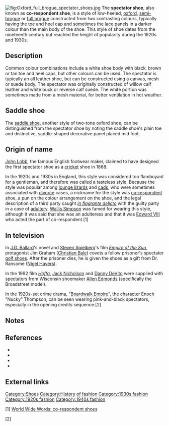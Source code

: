 ![](Oxford_full_brogue_spectator_shoes.jpg "fig:Oxford_full_brogue_spectator_shoes.jpg")
The **spectator shoe**, also known as **co-respondent shoe**, is a style
of low-heeled, [oxford](Oxford_shoe "wikilink"),
[semi-brogue](Brogue_shoe#Semi-brogues_(or_Half_brogues) "wikilink") or
[full brogue](Brogue_shoe#Full_brogues_(or_Wingtips) "wikilink")
constructed from two contrasting colours, typically having the toe and
heel cap and sometimes the lace panels in a darker colour than the main
body of the shoe. This style of shoe dates from the nineteenth century
but reached the height of popularity during the 1920s and 1930s.

## Description

Common colour combinations include a white shoe body with black, brown
or tan toe and heel caps, but other colours can be used. The spectator
is typically an all leather shoe, but can be constructed using a canvas,
mesh or suede body. The spectator was originally constructed of willow
calf leather and white buck or reverse calf suede. The white portion was
sometimes made from a mesh material, for better ventilation in hot
weather.

## Saddle shoe

The [saddle shoe](saddle_shoe "wikilink"), another style of two-tone
oxford shoe, can be distinguished from the spectator shoe by noting the
saddle shoe's plain toe and distinctive, saddle-shaped decorative panel
placed mid foot.

## Origin of name

[John Lobb](John_Lobb "wikilink"), the famous English footwear maker,
claimed to have designed the first spectator shoe as a
[cricket](cricket "wikilink") shoe in 1868.

In the 1920s and 1930s in England, this style was considered too
flamboyant for a gentleman, and therefore was called a tasteless style.
Because the style was popular among [lounge
lizards](lounge_lizard "wikilink") and
[cads](Rake_(character) "wikilink"), who were sometimes associated with
[divorce](divorce "wikilink") cases, a nickname for the style was
[co-respondent](co-respondent "wikilink") shoe, a pun on the colour
arrangement on the shoe, and the legal description of a third party
caught *[in flagrante delicto](in_flagrante_delicto "wikilink")* with
the guilty party in a case of [adultery](adultery "wikilink"). [Wallis
Simpson](Wallis_Simpson "wikilink") was famed for wearing this style,
although it was said that she was an adulteress and that it was [Edward
VIII](Edward_VIII "wikilink") who acted the part of co-respondent.[1]

## In television

In [J.G. Ballard](J.G._Ballard "wikilink")'s novel and [Steven
Spielberg](Steven_Spielberg "wikilink")'s film *[Empire of the
Sun](Empire_of_the_Sun "wikilink")*, protagonist Jim Graham ([Christian
Bale](Christian_Bale "wikilink")) covets a fellow prisoner's spectator
[golf shoes](golf_shoes "wikilink"). After the prisoner dies, he is
given the shoes as a gift from Dr. Ransome ([Nigel
Havers](Nigel_Havers "wikilink")).

In the 1992 film *[Hoffa](Hoffa "wikilink")*, [Jack
Nicholson](Jack_Nicholson "wikilink") and [Danny
DeVito](Danny_DeVito "wikilink") were supplied with spectators from
Wisconsin shoemaker [Allen Edmonds](Allen_Edmonds "wikilink")
(specifically the Broadstreet model).

In the 1920s-set crime drama, "[Boardwalk
Empire](Boardwalk_Empire "wikilink")", the character Enoch "Nucky"
Thompson, can be seen wearing pink-and-black spectators, especially in
the opening credits sequence.[2]

## Notes

## References

-

-

-

-

## External links

[Category:Shoes](Category:Shoes "wikilink") [Category:History of
fashion](Category:History_of_fashion "wikilink") [Category:1930s
fashion](Category:1930s_fashion "wikilink") [Category:1920s
fashion](Category:1920s_fashion "wikilink") [Category:1940s
fashion](Category:1940s_fashion "wikilink")

[1] [World Wide Words: co-respondent
shoes](http://www.worldwidewords.org/topicalwords/tw-cor2.htm)

[2]